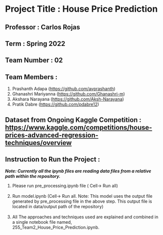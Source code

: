 # Project Title : House Price Prediction

## Professor : Carlos Rojas

## Term : Spring 2022

## Team Number : 02

## Team Members :

1. Prashanth Adapa (https://github.com/avprashanth) <br />
2. Ghanashri Mariyanna (https://github.com/Ghanashri-m) <br />
3. Akshara Narayana (https://github.com/Aksh-Narayana) <br />
4. Pratik Dabre (https://github.com/pdabre12) <br />

## Dataset from Ongoing Kaggle Competition : https://www.kaggle.com/competitions/house-prices-advanced-regression-techniques/overview

## Instruction to Run the Project :

***Note: Currently all the ipynb files are reading data files from a relative path within the repository.***

1. Please run pre_processing.ipynb file ( Cell-> Run all) <br /> <br/>
2. Run model.ipynb (Cell-> Run all. Note: This model uses the output file generated by pre_processing file in the above step. This output file is located in data/output path of the repository) <br /> <br/>
3. All The approaches and techniques used are explained and combined in a single notebook file named, 255_Team2_House_Price_Prediction.ipynb. 
